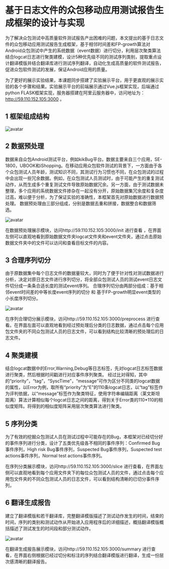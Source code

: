 # 基于日志文件的众包移动应用测试报告生成框架的设计与实现
为了解决众包测试中高质量软件测试报告产出困难的问题，本文提出的基于日志文件的众包移动应用测试报告生成框架，基于相邻时间差和FP-growth算法对Android众包测试中产生的系统数据（event数据）进行切分，利用层次聚类算法结合logcat日志进行聚类建模，设计5种优先级不同的测试序列类别，提取重点设计翻译模版并结合翻译库进行测试序列翻译，自动化生成高质量的软件测试报告，促进众包软件测试的发展，保证Android应用的质量。

为了更好的展示实验结果，本课题同步搭建了实验展示平台，用于更直观的展示实验的各个步骤和结果。实验展示平台的前端展示通过Vue.js框架实现，后端通过python FLASK框架实现，服务器搭建在阿里云服务器中，访问地址为：http://59.110.152.105:3000 。

## 1 框架组成结构

![avatar](http://59.110.152.105/S-CAT-thestruct.png)

## 2 数据预处理
数据来自众包Android测试平台，例如kikBug平台。数据主要来自三个应用，SE-1800，UBOOK和iShopping。在移动应用众包软件测试的背景下，一方面由于各个众包测试人员年龄，测试知识不同，其测试行为习惯也不同，在众包测试的过程中会出现一些冗余数据。例如，在众包测试人员测试时，由于可能产生的重复测试动作，从而生成多个重复测试文件导致原始数据冗余。另一方面，由于测试数据未整理，多个应用的系统数据文件掺杂在一起没有分开，原始数据集冗余度和复杂度过高，难以便于分析，为了保证实验的准确性，本框架首先对原始数据进行数据预处理。
数据预处理由三部分组成，分别是数据去重和拼接，数据整合和数据筛选。

![avatar](http://59.110.152.105/S-CAT-wash.png)

在数据预处理展示模块，访问http://59.110.152.105:3000/init 进行查看 ，在界面左侧可以直观地看到原始数据文件夹logcat文件夹和event文件夹，通过点击原始数据文件夹中的文件可以访问和查看目标文件的内容。

## 3 合理序列切分
由于原数据集中每个日志文件的数据量较大，同时为了便于针对性对测试数据进行分析，决定对原日志文件进行序列切分，将全部众包测试人员的测试event日志文件切分成一条条合适长度的测试event序列。
合理序列切分由两部分组成：基于相邻event时间差的中等长度event序列的切分 和 基于FP-growth明显event类型的小长度序列切分。

![avatar](http://59.110.152.105/S-CAT-slice.png)

在序列合理切分展示模块，访问http://59.110.152.105:3000/preprocess 进行查看。在界面左面可以直观地看到经过预处理后分类的日志数据，通过点击每个应用包文件夹的不同众包测试人员的日志文件，可以看到结构比较清晰的预处理后的日志文件。


## 4 聚类建模
结合logcat数据中的Error,Warning,Debug等日志标签，先对logcat日志标签数据进行聚类，然后根据时间戳进行对应事件序列聚类。
经过比对得知，其中的“priority”，“tag”，“SyscTime”，“message”可作为区分不同类的logcat数据的属性，以Error为例，取所有“priority”为“E”的110条logcat日志，以“tag”标签作为评判依据，以“message”标签作为聚类特征，使用字符串编辑距离（莱文斯坦距离）算法计算相似每个logcat日志之间的距离，得到关于Error类的110*110的相似度矩阵。将得到的相似度矩阵采用层次聚类算法进行聚类。

## 5 序列分类
为了有效的挖掘众包测试人员在测试过程中可能存在的Bug，本框架对已经切分好的事件序列进行分类，设计了五类优先级各不相同的事件序列：Confirmed Bug事件序列，High risk Bug事件序列，Suspected Bug事件序列，Suspected test actions事件序列，Normal test actions事件序列。

在序列分类展示模块，访问http://59.110.152.105:3000/slice  进行查看，在界面左侧可以直观地看到每个应用文件夹下的每位众包测试人员的文件，通过点击每个应用包文件夹的不同众包测试人员的日志文件，可以看到结构清晰的已切分事件序列，

## 6 翻译生成报告
建立了翻译模版和若干翻译库，完整翻译模版描述了测试动作发生的时间，结束的时间，序列的类别和测试动作从开始进入应用程序后的详细描述，概括翻译模版概括描述了测试发生的时间段和部分测试动作。

![avatar](http://59.110.152.105/S-CAT-generate.png)

在翻译生成报告展示模块，访问http://59.110.152.105:3000/summary 进行查看，在界面右侧根据已经过切分和标注的序列结合翻译模版进行翻译，生成一份层次感清晰的翻译报告。

